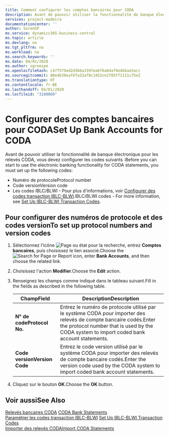 ```yaml
---
title: Comment configurer les comptes bancaires pour CODA
description: Avant de pouvoir utiliser la fonctionnalité de banque électronique pour les relevés CODA, vous devez configurer certains codes.
services: project-madeira
documentationcenter: ''
author: SorenGP
ms.service: dynamics365-business-central
ms.topic: article
ms.devlang: na
ms.tgt_pltfrm: na
ms.workload: na
ms.search.keywords: ''
ms.date: 04/01/2020
ms.author: sgroespe
ms.openlocfilehash: c47f579ad2d3b6a1597ea6f6a64af0e4bbae5acc
ms.sourcegitcommit: 88e4b30eaf6fa32af0c1452ce2f85ff1111c75e2
ms.translationtype: HT
ms.contentlocale: fr-BE
ms.lasthandoff: 04/01/2020
ms.locfileid: "3180869"
---
```

# <a name="set-up-bank-accounts-for-coda"></a><span data-ttu-id="6f305-103">Configurer des comptes bancaires pour CODA</span><span class="sxs-lookup"><span data-stu-id="6f305-103">Set Up Bank Accounts for CODA</span></span>
<span data-ttu-id="6f305-104">Avant de pouvoir utiliser la fonctionnalité de banque électronique pour les relevés CODA, vous devez configurer les codes suivants :</span><span class="sxs-lookup"><span data-stu-id="6f305-104">Before you can start to use the electronic banking functionality for CODA statements, you must set up the following codes:</span></span>  

- <span data-ttu-id="6f305-105">Numéro de protocole</span><span class="sxs-lookup"><span data-stu-id="6f305-105">Protocol number</span></span>  
- <span data-ttu-id="6f305-106">Code version</span><span class="sxs-lookup"><span data-stu-id="6f305-106">Version code</span></span>  
- <span data-ttu-id="6f305-107">Les codes IBLC/BLWI - Pour plus d'informations, voir [Configurer des codes transaction IBLC-BLWI](how-to-set-up-iblc-blwi-transaction-codes.md).</span><span class="sxs-lookup"><span data-stu-id="6f305-107">IBLC/BLWI codes - For more information, see [Set Up IBLC-BLWI Transaction Codes](how-to-set-up-iblc-blwi-transaction-codes.md).</span></span>  

## <a name="to-set-up-protocol-numbers-and-version-codes"></a><span data-ttu-id="6f305-108">Pour configurer des numéros de protocole et des codes version</span><span class="sxs-lookup"><span data-stu-id="6f305-108">To set up protocol numbers and version codes</span></span>  

1.  <span data-ttu-id="6f305-109">Sélectionnez l'icône ![Page ou état pour la recherche](../../media/ui-search/search_small.png "Icône Page ou état pour la recherche"), entrez **Comptes bancaires**, puis choisissez le lien associé.</span><span class="sxs-lookup"><span data-stu-id="6f305-109">Choose the ![Search for Page or Report](../../media/ui-search/search_small.png "Search for Page or Report icon") icon, enter **Bank Accounts**, and then choose the related link.</span></span>  
2.  <span data-ttu-id="6f305-110">Choisissez l'action **Modifier**.</span><span class="sxs-lookup"><span data-stu-id="6f305-110">Choose the **Edit** action.</span></span>  
3.  <span data-ttu-id="6f305-111">Renseignez les champs comme indiqué dans le tableau suivant.</span><span class="sxs-lookup"><span data-stu-id="6f305-111">Fill in the fields as described in the following table.</span></span>  

    |<span data-ttu-id="6f305-112">Champ</span><span class="sxs-lookup"><span data-stu-id="6f305-112">Field</span></span>|<span data-ttu-id="6f305-113">Description</span><span class="sxs-lookup"><span data-stu-id="6f305-113">Description</span></span>|  
    |---------------------------------|---------------------------------------|  
    |<span data-ttu-id="6f305-114">**N° de code**</span><span class="sxs-lookup"><span data-stu-id="6f305-114">**Protocol No.**</span></span>|<span data-ttu-id="6f305-115">Entrez le numéro de protocole utilisé par le système CODA pour importer des relevés de compte bancaire codés.</span><span class="sxs-lookup"><span data-stu-id="6f305-115">Enter the protocol number that is used by the CODA system to import coded bank account statements.</span></span>|  
    |<span data-ttu-id="6f305-116">**Code version**</span><span class="sxs-lookup"><span data-stu-id="6f305-116">**Version Code**</span></span>|<span data-ttu-id="6f305-117">Entrez le code version utilisé par le système CODA pour importer des relevés de compte bancaire codés.</span><span class="sxs-lookup"><span data-stu-id="6f305-117">Enter the version code used by the CODA system to import coded bank account statements.</span></span>|  

4.  <span data-ttu-id="6f305-118">Cliquez sur le bouton **OK**.</span><span class="sxs-lookup"><span data-stu-id="6f305-118">Choose the **OK** button.</span></span>  

## <a name="see-also"></a><span data-ttu-id="6f305-119">Voir aussi</span><span class="sxs-lookup"><span data-stu-id="6f305-119">See Also</span></span>  
 <span data-ttu-id="6f305-120">[Relevés bancaires CODA](coda-bank-statements.md) </span><span class="sxs-lookup"><span data-stu-id="6f305-120">[CODA Bank Statements](coda-bank-statements.md) </span></span>  
 <span data-ttu-id="6f305-121">[Paramétrer les codes transaction IBLC-BLWI](how-to-set-up-iblc-blwi-transaction-codes.md) </span><span class="sxs-lookup"><span data-stu-id="6f305-121">[Set Up IBLC-BLWI Transaction Codes](how-to-set-up-iblc-blwi-transaction-codes.md) </span></span>  
 [<span data-ttu-id="6f305-122">Importer des relevés CODA</span><span class="sxs-lookup"><span data-stu-id="6f305-122">Import CODA Statements</span></span>](how-to-import-coda-statements.md)
